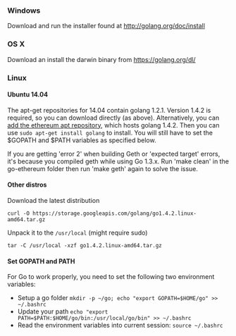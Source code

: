 ### Windows 

Download and run the installer found at http://golang.org/doc/install


### OS X
Download an install the darwin binary from https://golang.org/dl/

### Linux

#### Ubuntu 14.04 

The apt-get repositories for 14.04 contain golang 1.2.1.  Version 1.4.2 is required, so you can download directly (as above). Alternatively, you can [add the ethereum apt repository](https://github.com/ethereumproject/go-ethereum/wiki/Installation-Instructions-for-Ubuntu#installing-from-ppa), which hosts golang 1.4.2. Then you can use `sudo apt-get install golang` to install. You will still have to set the $GOPATH and $PATH variables as specified below.

If you are getting 'error 2' when building Geth or 'expected target' errors, it's because you compiled geth while using Go 1.3.x. Run 'make clean' in the go-ethereum folder then run 'make geth' again to solve the issue.


#### Other distros
Download the latest distribution

`curl -O https://storage.googleapis.com/golang/go1.4.2.linux-amd64.tar.gz`

Unpack it to the `/usr/local` (might require sudo)

`tar -C /usr/local -xzf go1.4.2.linux-amd64.tar.gz`

#### Set GOPATH and PATH

For Go to work properly, you need to set the following two environment variables:

- Setup a go folder `mkdir -p ~/go; echo "export GOPATH=$HOME/go" >> ~/.bashrc` 
- Update your path `echo "export PATH=$PATH:$HOME/go/bin:/usr/local/go/bin" >> ~/.bashrc`
- Read the environment variables into current session: `source ~/.bashrc`